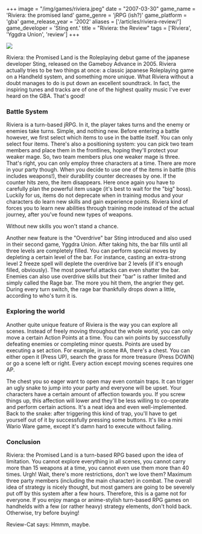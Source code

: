 +++
image = "/img/games/riviera.jpeg"
date = "2007-03-30"
game_name = 'Riviera: the promised land'
game_genre = 'jRPG (ish?)'
game_platform = 'gba'
game_release_year = '2002'
aliases = ['/articles/riviera-review/']
game_developer = 'Sting ent.'
title = "Riviera: the Review"
tags = ['Riviera', 'Yggdra Union', 'review']
+++

<img src="/img/Guides/Riviera.jpg">

Riviera: the Promised Land is the Roleplaying debut game of the japanese developer Sting, released on the Gameboy Advance in 2005. Riviera actually tries to be two things at once: a classic japanese Roleplaying game on a Handheld system, and something more unique. What Riviera without a doubt manages to do is put down an excellent soundtrack. In fact, the inspiring tunes and tracks are of one of the highest quality music I've ever heard on the GBA. That's good!

### Battle System

Riviera is a turn-based jRPG. In it, the player takes turns and the enemy or enemies take turns. Simple, and nothing new. Before entering a battle however, we first select which items to use in the battle itself. You can only select four items. There's also a positioning system: you can pick two team members and place them in the frontlines, hoping they'll protect your weaker mage. So, two team members plus one weaker mage is three. That's right, you can only employ three characters at a time. There are more in your party though.
When you decide to use one of the items in battle (this includes weapons!), their durability counter decreases by one. If the counter hits zero, the item disappears. Here once again you have to carefully plan the powerful item usage (it's best to wait for the "big" boss). Luckily for us, items do not deprecate when in training modus and your characters do learn new skills and gain experience points. Riviera kind of forces you to learn new abilities through training mode instead of the actual journey, after you've found new types of weapons. 

Without new skills you won't stand a chance.

Another new feature is the "Overdrive" bar Sting introduced and also used in their second game, Yggdra Union. After taking hits, the bar fills until all three levels are completely filled. You can perform special moves by depleting a certain level of the bar. For instance, casting an extra-strong level 2 freeze spell will deplete the overdrive bar 2 levels (if it's enough filled, obviously). The most powerful attacks can even shatter the bar. Enemies can also use overdrive skills but their "bar" is rather limited and simply called the Rage bar. The more you hit them, the angrier they get. During every turn switch, the rage bar thankfully drops down a little, according to who's turn it is.

### Exploring the world

Another quite unique feature of Riviera is the way you can explore all scenes. Instead of freely moving throughout the whole world, you can only move a certain Action Points at a time. You can win points by successfully defeating enemies or completing minor quests. Points are used by executing a set action. For example, in scene #A, there's a chest. You can either open it (Press UP), search the grass for more treasure (Press DOWN) or go a scene left or right. Every action except moving scenes requires one AP.

The chest you so eager want to open may even contain traps. It can trigger an ugly snake to jump into your party and everyone will be upset. Your characters have a certain amount of affection towards you. If you screw things up, this affection will lower and they'll be less willing to co-operate and perform certain actions. It's a neat idea and even well-implemented. Back to the snake: after triggering this kind of trap, you'll have to get yourself out of it by successfully pressing some buttons. It's like a mini Wario Ware game, except it's damn hard to execute without failing.

### Conclusion


Riviera: the Promised Land is a turn-based RPG based upon the idea of limitation. You cannot explore everything in all scenes, you cannot carry more than 15 weapons at a time, you cannot even use them more than 40 times. Urgh! Wait, there's more restrictions, don't we love them? Maximum three party members (including the main character) in combat. The overall idea of strategy is nicely thought, but most gamers are going to be severely put off by this system after a few hours. Therefore, this is a game not for everyone. 
If you enjoy manga or anime-stylish turn-based RPG games on handhelds with a few (or rather heavy) strategy elements, don't hold back. Otherwise, try before buying!

Review-Cat says: Hmmm, maybe.